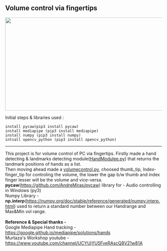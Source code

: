 ## Volume control via fingertips
<p align="center">
  <img width="600" height="300" src="https://github.com/jainharshit3107/Advance-ComputerVision/blob/master/VolumeControl/Sample_VolumeC.gif">
</p>

Initial steps & libraries used :

    install pycaw(pip3 install pycaw)
    install mediapipe (pip3 install mediapipe)
    install numpy (pip3 install numpy)
    intsall opencv_python (pip3 install opencv_python)
    
<hr>

This project is for volume control of PC via fingertips. Firstly made a hand detecting & landmarks detecting module(<a href="https://github.com/jainharshit3107/Advance-ComputerVision/blob/master/VolumeControl/HandModulee.py" >HandModulee.py</a>) that returns the landmark positions of hands as a list.<br>
Then moving ahead made a <a href="https://github.com/jainharshit3107/Advance-ComputerVision/blob/master/VolumeControl/VolumeControl.py" >volumecontrol.py</a>, choosed thumb_tip, Index-finger_tip for controling the volume, the lower the gap b/w thumb and index finger lesser will be the volume and vice-versa.<br>
<b>pycaw</b>(https://github.com/AndreMiras/pycaw) library for - Audio controlling in Windows (py3)<br> Numpy Library - <b>np.interp</b>(https://numpy.org/doc/stable/reference/generated/numpy.interp.html) used to return a standard number between our Handrange and Max&Min vol range.<br>
<br>
<b>Reference & Special thanks - </b> <br>
Google Mediapipe Hand tracking - https://google.github.io/mediapipe/solutions/hands <br>
Murtaza's Workshop youtube - https://www.youtube.com/channel/UCYUjYU5FveRAscQ8V21w81A

